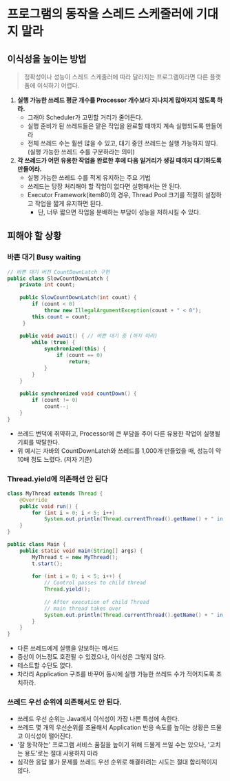 # 프로그램의 동작을 스레드 스케줄러에 기대지 말라

## 이식성을 높이는 방법
> 정확성이나 성능이 스레드 스케줄러에 따라 달라지는 프로그램이라면 다른 플랫폼에 이식하기 어렵다.
1. **실행 가능한 쓰레드 평균 개수를 Processor 개수보다 지나치게 많아지지 않도록 하라.**
    - 그래야 Scheduler가 고민할 거리가 줄어든다.
    - 실행 준비가 된 쓰레드들은 맡은 작업을 완료할 때까지 계속 실행되도록 만들어라
    - 전체 쓰레드 수는 훨씬 많을 수 있고, 대기 중인 쓰레드는 실행 가능하지 않다. (실행 가능한 쓰레드 수를 구분하라는 의미)
2. **각 쓰레드가 어떤 유용한 작업을 완료한 후에 다음 일거리가 생길 때까지 대기하도록 만들어라.**
    - 실행 가능한 쓰레드 수를 적게 유지하는 주요 기법
    - 쓰레드는 당장 처리해야 할 작업이 없다면 실행돼서는 안 된다.
    - Executor Framework(item80)의 경우, Thread Pool 크기를 적절히 설정하고 작업을 짧게 유지하면 된다.
        * 단, 너무 짧으면 작업을 분배하는 부담이 성능을 저하시킬 수 있다.


## 피해야 할 상황
### 바쁜 대기 Busy waiting
```java
// 바쁜 대기 버전 CountDownLatch 구현
public class SlowCountDownLatch {
    private int count;
	
    public SlowCountDownLatch(int count) {
        if (count < 0)
            throw new IllegalArgumentException(count + " < 0");
        this.count = count;
     }
    
    public void await() { // 바쁜 대기 중 (하지 마라)
        while (true) {
            synchronized(this) {
                if (count == 0)
                    return;
            }
        }
    }    
    
    public synchronized void countDown() {
        if (count != 0)
            count--;
    }
}
```
- 쓰레드 변덕에 취약하고, Processor에 큰 부담을 주어 다른 유용한 작업이 실행될 기회를 박탈한다.
- 위 예시는 자바의 CountDownLatch와 쓰레드를 1,000개 만들었을 때, 성능이 약 10배 정도 느렸다. (저자 기준)

### Thread.yield에 의존해선 안 된다
```java
class MyThread extends Thread {
    @Override
    public void run() {
        for (int i = 0; i < 5; i++)
            System.out.println(Thread.currentThread().getName() + " in control");
    }
}

public class Main {
    public static void main(String[] args) {
        MyThread t = new MyThread();
        t.start();
        
        for (int i = 0; i < 5; i++) {
            // Control passes to child thread
            Thread.yield();
        
            // After execution of child Thread
            // main thread takes over
            System.out.println(Thread.currentThread().getName() + " in control");
        }
    }
}
```
- 다른 쓰레드에게 실행을 양보하는 메서드
- 증상이 어느정도 호전될 수 있겠으나, 이식성은 그렇지 않다.
- 테스트할 수단도 없다.
- 차라리 Application 구조를 바꾸어 동시에 실행 가능한 쓰레드 수가 적어지도록 조치하라.

### 쓰레드 우선 순위에 의존해서도 안 된다.
- 쓰레드 우선 순위는 Java에서 이식성이 가장 나쁜 특성에 속한다.
- 쓰레드 몇 개의 우선순위를 조율해서 Application 반응 속도를 높이는 상황은 드물고 이식성이 떨어진다.
- '잘 동작하는' 프로그램 서비스 품질을 높이기 위해 드물게 쓰일 수는 있으나, '고치는 용도'로는 절대 사용하지 마라
- 심각한 응답 불가 문제를 쓰레드 우선 순위로 해결하려는 시도는 절대 합리적이지 않다.